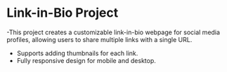 # Link-in-Bio Project

-This project creates a customizable link-in-bio webpage for social media profiles, allowing users to share multiple links with a single URL.
- Supports adding thumbnails for each link.
- Fully responsive design for mobile and desktop.
